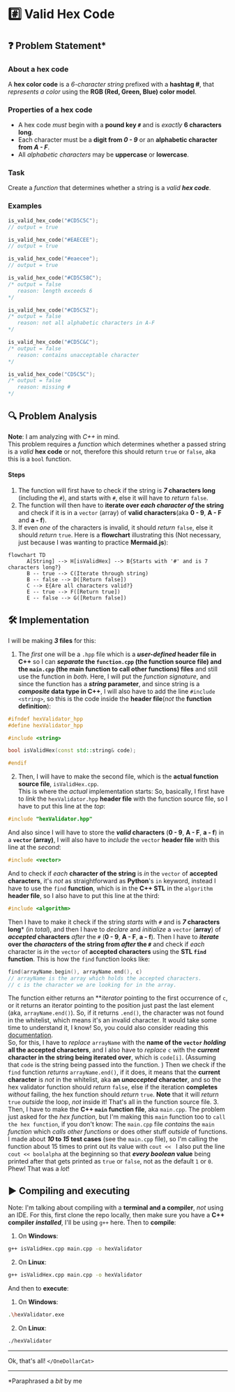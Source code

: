 # #️⃣ Valid Hex Code
## ❓ Problem Statement*
### About a hex code
A **hex color code** is a *6-character string* prefixed with a **hashtag #**, that *represents a color* using the **RGB (Red, Green, Blue) color model**.
### Properties of a hex code
- A hex code *must* begin with a **pound key `#`** and is *exactly* **6 characters long**.
- Each character must be a **digit from *0 - 9*** or an **alphabetic character from *A - F***.
- All *alphabetic characters* may be **uppercase** or **lowercase**.
### Task
Create a *function* that determines whether a string is a *valid **hex code***.
### Examples
``` C++
is_valid_hex_code("#CD5C5C");
// output = true

is_valid_hex_code("#EAECEE");
// output = true

is_valid_hex_code("#eaecee");
// output = true

is_valid_hex_code("#CD5C58C");
/* output = false
   reason: length exceeds 6
*/

is_valid_hex_code("#CD5C5Z");
/* output = false
   reason: not all alphabetic characters in A-F
*/

is_valid_hex_code("#CD5C&C");
/* output = false
   reason: contains unacceptable character
*/

is_valid_hex_code("CD5C5C");
/* output = false
   reason: missing #
*/
```
## 🔍 Problem Analysis
**Note**: I am analyzing with *C++* in mind.  
This problem requires a *function* which determines whether a passed string is a *valid* **hex code** or not, therefore this should return `true` or `false`, aka this is a `bool` function.
#### Steps
1. The function will first have to check if the string is ***7* characters long** (including the `#`), and starts with `#`, else it will have to *return* `false`.
2. The function will then have to **iterate over *each character of* the string** and check if it is in a `vector` (array) of **valid characters**(aka **0 - 9**, **A - F** and **a - f**).
3. If even *one* of the characters is invalid, it should *return* `false`, else it should *return* `true`.
Here is a **flowchart** illustrating this (Not necessary, just because I was wanting to practice **Mermaid.js**):
``` mermaid
flowchart TD
      A[String] --> H[isValidHex] --> B{Starts with '#' and is 7 characters long?}
      B -- true --> C(Iterate through string)
      B -- false --> D([Return false])
      C --> E{Are all characters valid?}
      E -- true --> F([Return true])
      E -- false --> G([Return false])
```
## 🛠 Implementation
I will be making ***3* files** for this:
1. The *first* one will be a `.hpp` file which is a ***user-defined* header file in C++** so I can ***separate* the `function.cpp`  (the function source file) and the `main.cpp` (the main function to call other functions) files** and still use the function in *both*. Here, I will put the *function signature*, and since the function has a ***string* parameter**, and since string is a ***composite* data type in C++**, I will also have to add the line `#include <string>`, so this is the code inside the **header file**(*not* the **function definition**):
``` C++
#ifndef hexValidator_hpp
#define hexValidator_hpp

#include <string>

bool isValidHex(const std::string& code);

#endif
```
2. Then, I will have to make the second file, which is the **actual function source file**, `isValidHex.cpp`.  
This is where the *actual* implementation starts:
So, basically, I first have to *link* the `hexValidator.hpp` **header file** with the function source file, so I have to put this line at the *top*:
``` C++
#include "hexValidator.hpp"
```
And also since I will have to store the ***valid* characters** (**0 - 9**, **A - F**, **a - f**) in a **`vector` (array)**, I will also have to *include* the `vector` **header file** with this line at the *second*:
``` C++
#include <vector>
```
And to check if *each* **character of the string** is *in* the `vector` of **accepted characters**, it's *not* as straightforward as **Python**'s `in` keyword, instead I have to use the `find` **function**, which is in the **C++ STL** in the `algorithm` **header file**, so I also have to put this line at the third:
``` C++
#include <algorithm>
```
Then I have to make it check if the string *starts* with `#` and is ***7* characters long*** (in *total*), and then I have to *declare* and *initialize* a `vector` (**array**) of ***accepted* characters** *after* the `#` (**0 - 9**, **A - F**, **a - f**).
Then I have to ***iterate* over the *characters* of the string from *after* the `#`** and check if *each* character is *in* the `vector` of **accepted characters** using the **STL `find` function**.
This is how the `find` function looks like:
``` C++
find(arrayName.begin(), arrayName.end(), c)
// arrayName is the array which holds the accepted characters.
// c is the character we are looking for in the array.
```
The function either returns an ***iterator* pointing to the first occurrence of `c`, or it returns an iterator pointing to the position just past the last element (aka, `arrayName.end()`). So, if it returns `.end()`, the character was not found in the whitelist, which means it's an invalid character.
It would take some time to understand it, I know! So, you could also consider reading this [documentation](https://cplusplus.com/reference/Algorithm/Find/).  
So, for this, I have to *replace* `arrayName` with the **name of the `vector` *holding* all the accepted characters**, and I also have to *replace* `c` with the ***current* character in the string being iterated over**, which is `code[i]`. (Assuming that `code` is the string being passed into the function. )
Then we check if the `find` function *returns* `arrayName.end()`, if it does, it means that the **current character** is *not* in the whitelist, aka **an *unaccepted* character**, and so the hex validator function should *return* `false`, else if the iteration **completes** *without* failing, the hex function should *return* `true`.
**Note** that it will *return* `true` *outside* the loop, *not* inside it!
That's all in the function source file.
3. Then, I have to make the **C++ `main` function file**, aka `main.cpp`. The problem just asked for the *hex function*, but I'm making this `main` function too to `call the hex function`, if you don't know: The `main.cpp` file *contains* the `main` *function* which *calls other functions* or does other stuff *outside* of functions.
I made about ***10* to *15* test cases** (see the `main.cpp` file), so I'm calling the function about 15 times to print out its value with `cout << `
I also put the line `cout << boolalpha` at the beginning so that ***every* *boolean* value** being printed after that gets printed as `true` or `false`, not as the default `1` or `0`.
Phew! That was a *lot*!
## ▶️ Compiling and executing
Note: I'm talking about compiling with a **terminal and a compiler**, *not* using an IDE.
For this, first clone the repo locally, then make sure you have a **C++ compiler *installed***, I'll be using `g++` here.
Then to **compile**:
1. On **Windows**:
``` Bash
g++ isValidHex.cpp main.cpp -o hexValidator
```
2. On **Linux**:
``` Bash
g++ isValidHex.cpp main.cpp -o hexValidator
```
And then to **execute**:
1. On **Windows**:
``` Bash
.\hexValidator.exe
```
2. On **Linux**:
``` Bash
./hexValidator
```
___
Ok, that's all! `</OneDollarCat>`
___
*Paraphrased a *bit* by me
